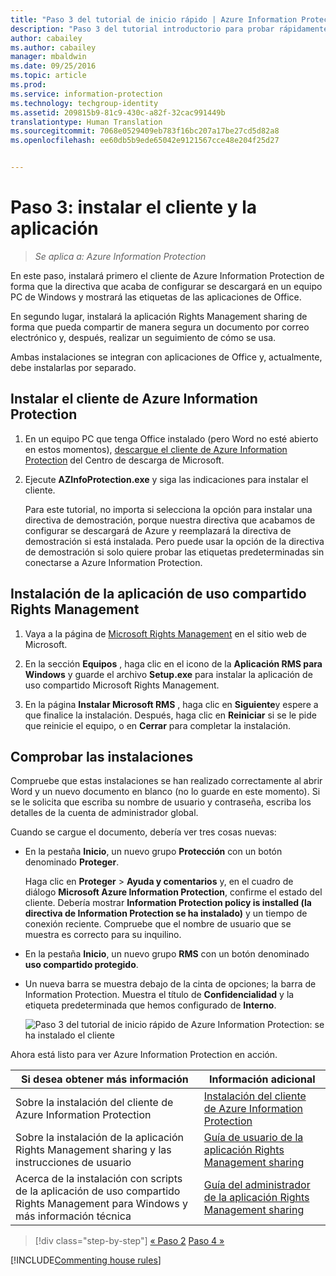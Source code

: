 ```yaml
---
title: "Paso 3 del tutorial de inicio rápido | Azure Information Protection"
description: "Paso 3 del tutorial introductorio para probar rápidamente Microsoft Azure Information Protection para su organización, que debería tardar unos 30 minutos."
author: cabailey
ms.author: cabailey
manager: mbaldwin
ms.date: 09/25/2016
ms.topic: article
ms.prod: 
ms.service: information-protection
ms.technology: techgroup-identity
ms.assetid: 209815b9-81c9-430c-a82f-32cac991449b
translationtype: Human Translation
ms.sourcegitcommit: 7068e0529409eb783f16bc207a17be27cd5d82a8
ms.openlocfilehash: ee60db5b9ede65042e9121567cce48e204f25d27


---
```


# <a name="step-3-install-the-client-and-application"></a>Paso 3: instalar el cliente y la aplicación 

>*Se aplica a: Azure Information Protection*

En este paso, instalará primero el cliente de Azure Information Protection de forma que la directiva que acaba de configurar se descargará en un equipo PC de Windows y mostrará las etiquetas de las aplicaciones de Office.

En segundo lugar, instalará la aplicación Rights Management sharing de forma que pueda compartir de manera segura un documento por correo electrónico y, después, realizar un seguimiento de cómo se usa. 

Ambas instalaciones se integran con aplicaciones de Office y, actualmente, debe instalarlas por separado.


## <a name="install-the-azure-information-protection-client"></a>Instalar el cliente de Azure Information Protection

1. En un equipo PC que tenga Office instalado (pero Word no esté abierto en estos momentos), [descargue el cliente de Azure Information Protection](https://www.microsoft.com/en-us/download/details.aspx?id=53018) del Centro de descarga de Microsoft. 

2. Ejecute **AZInfoProtection.exe** y siga las indicaciones para instalar el cliente.

    Para este tutorial, no importa si selecciona la opción para instalar una directiva de demostración, porque nuestra directiva que acabamos de configurar se descargará de Azure y reemplazará la directiva de demostración si está instalada. Pero puede usar la opción de la directiva de demostración si solo quiere probar las etiquetas predeterminadas sin conectarse a Azure Information Protection. 

## <a name="install-the-rights-management-sharing-application"></a>Instalación de la aplicación de uso compartido Rights Management 

1. Vaya a la página de [Microsoft Rights Management](http://go.microsoft.com/fwlink/?LinkId=303970) en el sitio web de Microsoft.

2. En la sección **Equipos** , haga clic en el icono de la **Aplicación RMS para Windows** y guarde el archivo **Setup.exe** para instalar la aplicación de uso compartido Microsoft Rights Management.

3. En la página **Instalar Microsoft RMS** , haga clic en **Siguiente**y espere a que finalice la instalación. Después, haga clic en **Reiniciar** si se le pide que reinicie el equipo, o en **Cerrar** para completar la instalación.


## <a name="verify-the-installations"></a>Comprobar las instalaciones

Compruebe que estas instalaciones se han realizado correctamente al abrir Word y un nuevo documento en blanco (no lo guarde en este momento). Si se le solicita que escriba su nombre de usuario y contraseña, escriba los detalles de la cuenta de administrador global. 

Cuando se cargue el documento, debería ver tres cosas nuevas:

- En la pestaña **Inicio**, un nuevo grupo **Protección** con un botón denominado **Proteger**.

    Haga clic en **Proteger** > **Ayuda y comentarios** y, en el cuadro de diálogo **Microsoft Azure Information Protection**, confirme el estado del cliente. Debería mostrar **Information Protection policy is installed (la directiva de Information Protection se ha instalado)** y un tiempo de conexión reciente. Compruebe que el nombre de usuario que se muestra es correcto para su inquilino.

- En la pestaña **Inicio**, un nuevo grupo **RMS** con un botón denominado **uso compartido protegido**.

- Un nueva barra se muestra debajo de la cinta de opciones; la barra de Information Protection. Muestra el título de **Confidencialidad** y la etiqueta predeterminada que hemos configurado de **Interno**. 
    
    ![Paso 3 del tutorial de inicio rápido de Azure Information Protection: se ha instalado el cliente](../media/word2013-callouts2.png)

Ahora está listo para ver Azure Information Protection en acción.

|Si desea obtener más información|Información adicional|
|--------------------------------|--------------------------|
|Sobre la instalación del cliente de Azure Information Protection|[Instalación del cliente de Azure Information Protection](../rms-client/info-protect-client.md)|
|Sobre la instalación de la aplicación Rights Management sharing y las instrucciones de usuario|[Guía de usuario de la aplicación Rights Management sharing](../rms-client/sharing-app-user-guide.md)|
|Acerca de la instalación con scripts de la aplicación de uso compartido Rights Management para Windows y más información técnica|[Guía del administrador de la aplicación Rights Management sharing](../rms-client/sharing-app-admin-guide.md)|


>[!div class="step-by-step"]
[&#171; Paso 2](infoprotect-tutorial-step2.md)
[Paso 4 &#187;](infoprotect-tutorial-step4.md)

[!INCLUDE[Commenting house rules](../includes/houserules.md)]


<!--HONumber=Jan17_HO4-->


